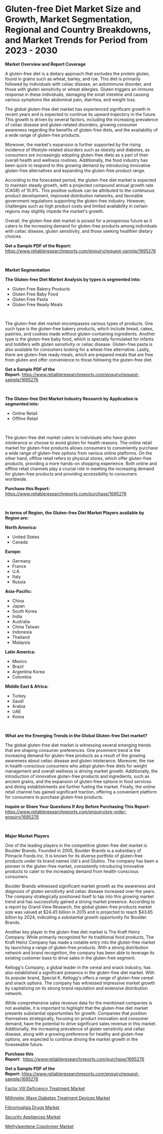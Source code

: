 <p><h1>Gluten-free Diet Market Size and Growth, Market Segmentation, Regional and Country Breakdowns, and Market Trends for Period from 2023 -  2030</h1></p><p><strong>Market Overview and Report Coverage</strong></p>
<p><p>A gluten-free diet is a dietary approach that excludes the protein gluten, found in grains such as wheat, barley, and rye. This diet is primarily followed by individuals with celiac disease, an autoimmune disorder, and those with gluten sensitivity or wheat allergies. Gluten triggers an immune response in these individuals, damaging the small intestine and causing various symptoms like abdominal pain, diarrhea, and weight loss.</p><p>The global gluten-free diet market has experienced significant growth in recent years and is expected to continue its upward trajectory in the future. This growth is driven by several factors, including the increasing prevalence of celiac disease and gluten-related disorders, growing consumer awareness regarding the benefits of gluten-free diets, and the availability of a wide range of gluten-free products.</p><p>Moreover, the market's expansion is further supported by the rising incidence of lifestyle-related disorders such as obesity and diabetes, as consumers are increasingly adopting gluten-free diets as a part of their overall health and wellness routines. Additionally, the food industry has been quick to respond to this growing demand by introducing innovative gluten-free alternatives and expanding the gluten-free product range.</p><p>According to the forecasted period, the gluten-free diet market is expected to maintain steady growth, with a projected compound annual growth rate (CAGR) of 10.9%. This positive outlook can be attributed to the continuous product development, improved distribution networks, and favorable government regulations supporting the gluten-free industry. However, challenges such as high product costs and limited availability in certain regions may slightly impede the market's growth.</p><p>Overall, the gluten-free diet market is poised for a prosperous future as it caters to the increasing demand for gluten-free products among individuals with celiac disease, gluten sensitivity, and those seeking healthier dietary choices.</p></p>
<p><strong>Get a Sample PDF of the Report:</strong> <a href="https://www.reliableresearchreports.com/enquiry/request-sample/1695276">https://www.reliableresearchreports.com/enquiry/request-sample/1695276</a></p>
<p>&nbsp;</p>
<p><strong>Market Segmentation</strong></p>
<p><strong>The Gluten-free Diet Market Analysis by types is segmented into:</strong></p>
<p><ul><li>Gluten Free Bakery Products</li><li>Gluten Free Baby Food</li><li>Gluten Free Pasta</li><li>Gluten Free Ready Meals</li></ul></p>
<p>&nbsp;</p>
<p><p>The gluten-free diet market encompasses various types of products. One such type is the gluten-free bakery products, which include bread, cakes, pastries, and cookies made without gluten-containing ingredients. Another type is the gluten-free baby food, which is specially formulated for infants and toddlers with gluten sensitivity or celiac disease. Gluten-free pasta is also available for consumers looking for a wheat-free alternative. Lastly, there are gluten-free ready meals, which are prepared meals that are free from gluten and offer convenience to those following the gluten-free diet.</p></p>
<p><strong>Get a Sample PDF of the Report:</strong>&nbsp;<a href="https://www.reliableresearchreports.com/enquiry/request-sample/1695276">https://www.reliableresearchreports.com/enquiry/request-sample/1695276</a></p>
<p>&nbsp;</p>
<p><strong>The Gluten-free Diet Market Industry Research by Application is segmented into:</strong></p>
<p><ul><li>Online Retail</li><li>Offline Retail</li></ul></p>
<p>&nbsp;</p>
<p><p>The gluten-free diet market caters to individuals who have gluten intolerance or choose to avoid gluten for health reasons. The online retail market for gluten-free products allows consumers to conveniently purchase a wide range of gluten-free options from various online platforms. On the other hand, offline retail refers to physical stores, which offer gluten-free products, providing a more hands-on shopping experience. Both online and offline retail channels play a crucial role in meeting the increasing demand for gluten-free products and providing accessibility to consumers worldwide.</p></p>
<p><strong>Purchase this Report:</strong>&nbsp; <a href="https://www.reliableresearchreports.com/purchase/1695276">https://www.reliableresearchreports.com/purchase/1695276</a></p>
<p>&nbsp;</p>
<p><strong>In terms of Region, the Gluten-free Diet Market Players available by Region are:</strong></p>
<p>
    <p> <strong> North America: </strong>
        <ul>
            <li>United States</li>
            <li>Canada</li>
        </ul>
        </p> 
    <p> <strong> Europe: </strong>
        <ul>
            <li>Germany</li>
            <li>France</li>
            <li>U.K.</li>
            <li>Italy</li>
            <li>Russia</li>
        </ul>
        </p> 
    <p> <strong> Asia-Pacific: </strong>
        <ul>
            <li>China</li>
            <li>Japan</li>
            <li>South Korea</li>
            <li>India</li>
            <li>Australia</li>
            <li>China Taiwan</li>
            <li>Indonesia</li>
            <li>Thailand</li>
            <li>Malaysia</li>
        </ul>
        </p> 
    <p> <strong> Latin America: </strong>
        <ul>
            <li>Mexico</li>
            <li>Brazil</li>
            <li>Argentina Korea</li>
            <li>Colombia</li>
        </ul>
        </p> 
    <p> <strong> Middle East & Africa: </strong>
        <ul>
            <li>Turkey</li>
            <li>Saudi</li>
            <li>Arabia</li>
            <li>UAE</li>
            <li>Korea</li>
        </ul>
    </p>
    </p>
<p>&nbsp;</p>
<p><strong>What are the Emerging Trends in the Global Gluten-free Diet market?</strong></p>
<p><p>The global gluten-free diet market is witnessing several emerging trends that are shaping consumer preferences. One prominent trend is the increasing demand for gluten-free products as a result of the growing awareness about celiac disease and gluten intolerance. Moreover, the rise in health-conscious consumers who adopt gluten-free diets for weight management and overall wellness is driving market growth. Additionally, the introduction of innovative gluten-free products and ingredients, such as ancient grains, and the expansion of gluten-free options in food services and dining establishments are further fueling the market. Finally, the online retail channel has gained significant traction, offering a convenient platform for consumers to purchase gluten-free products.</p></p>
<p><strong>Inquire or Share Your Questions If Any Before Purchasing This Report</strong>- <a href="https://www.reliableresearchreports.com/enquiry/pre-order-enquiry/1695276">https://www.reliableresearchreports.com/enquiry/pre-order-enquiry/1695276</a></p>
<p>&nbsp;</p>
<p><strong>Major Market Players</strong></p>
<p><p>One of the leading players in the competitive gluten-free diet market is Boulder Brands. Founded in 2005, Boulder Brands is a subsidiary of Pinnacle Foods Inc. It is known for its diverse portfolio of gluten-free products under its brand names Udi's and Glutino. The company has been a pioneer in the gluten-free market, consistently introducing innovative products to cater to the increasing demand from health-conscious consumers. </p><p>Boulder Brands witnessed significant market growth as the awareness and diagnosis of gluten sensitivity and celiac disease increased over the years. The company strategically positioned itself to tap into this growing market trend and has successfully gained a strong market presence. According to a report by Grand View Research, the global gluten-free products market size was valued at $24.45 billion in 2015 and is projected to reach $43.65 billion by 2024, indicating a substantial growth opportunity for Boulder Brands.</p><p>Another key player in the gluten-free diet market is The Kraft Heinz Company. While primarily recognized for its traditional food products, The Kraft Heinz Company has made a notable entry into the gluten-free market by launching a range of gluten-free products. With a strong distribution network and brand recognition, the company has been able to leverage its existing customer base to drive sales in the gluten-free segment.</p><p>Kellogg's Company, a global leader in the cereal and snack industry, has also established a significant presence in the gluten-free diet market. With its popular brand, Special K, Kellogg's offers a range of gluten-free cereal and snack options. The company has witnessed impressive market growth by capitalizing on its strong brand reputation and extensive distribution network.</p><p>While comprehensive sales revenue data for the mentioned companies is not available, it is important to highlight that the gluten-free diet market presents substantial opportunities for growth. Companies that position themselves strategically, focusing on product innovation and consumer demand, have the potential to drive significant sales revenue in this market. Additionally, the increasing prevalence of gluten sensitivity and celiac disease, along with a growing preference for healthy and gluten-free options, are expected to continue driving the market growth in the foreseeable future.</p></p>
<p><strong>Purchase this Report:</strong>&nbsp;&nbsp;<a href="https://www.reliableresearchreports.com/purchase/1695276">https://www.reliableresearchreports.com/purchase/1695276</a></p>
<p></p>
<p><strong>Get a Sample PDF of the Report:</strong>&nbsp;<a href="https://www.reliableresearchreports.com/enquiry/request-sample/1695276">https://www.reliableresearchreports.com/enquiry/request-sample/1695276</a></p>
<p><p><a href="https://www.linkedin.com/pulse/factor-viii-deficiency-treatment-market-size-2023-2030-global-fihhe/">Factor VIII Deficiency Treatment Market</a></p><p><a href="https://medium.com/@smithazim89098/millimeter-wave-diabetes-treatment-devices-market-size-and-market-trends-complete-industry-29747d58e959">Millimeter Wave Diabetes Treatment Devices Market</a></p><p><a href="https://www.linkedin.com/pulse/fibromyalgia-drugs-market-size-2023-2030-global-industrial-6xfie/">Fibromyalgia Drugs Market</a></p><p><a href="https://github.com/mabutironaldo/Market-Research-Report-List-1/blob/main/security-appliances-market.md">Security Appliances Market</a></p><p><a href="https://medium.com/@noewwade60/methylpentene-copolymer-market-outlook-industry-overview-and-forecast-2023-to-2030-bc4991f1a735">Methylpentene Copolymer Market</a></p></p>